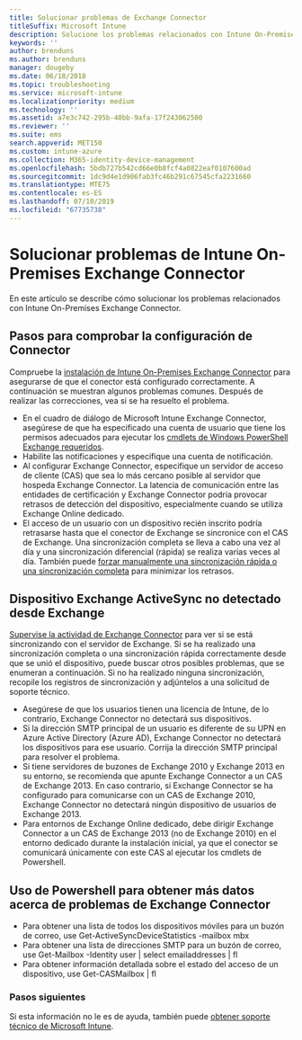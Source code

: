 ```yaml
---
title: Solucionar problemas de Exchange Connector
titleSuffix: Microsoft Intune
description: Solucione los problemas relacionados con Intune On-Premises Exchange Connector.
keywords: ''
author: brenduns
ms.author: brenduns
manager: dougeby
ms.date: 06/18/2018
ms.topic: troubleshooting
ms.service: microsoft-intune
ms.localizationpriority: medium
ms.technology: ''
ms.assetid: a7e3c742-295b-40bb-9afa-17f243062500
ms.reviewer: ''
ms.suite: ems
search.appverid: MET150
ms.custom: intune-azure
ms.collection: M365-identity-device-management
ms.openlocfilehash: 5bdb727b542cd66e0b8fcf4a0822eaf0107600ad
ms.sourcegitcommit: 1dc9d4e1d906fab3fc46b291c67545cfa2231660
ms.translationtype: MTE75
ms.contentlocale: es-ES
ms.lasthandoff: 07/10/2019
ms.locfileid: "67735738"
---
```

# <a name="troubleshoot-the-intune-on-premises-exchange-connector"></a>Solucionar problemas de Intune On-Premises Exchange Connector

En este artículo se describe cómo solucionar los problemas relacionados con Intune On-Premises Exchange Connector.

## <a name="steps-for-checking-the-connector-configuration"></a>Pasos para comprobar la configuración de Connector 

Compruebe la [instalación de Intune On-Premises Exchange Connector](exchange-connector-install.md) para asegurarse de que el conector está configurado correctamente. A continuación se muestran algunos problemas comunes. Después de realizar las correcciones, vea si se ha resuelto el problema.

- En el cuadro de diálogo de Microsoft Intune Exchange Connector, asegúrese de que ha especificado una cuenta de usuario que tiene los permisos adecuados para ejecutar los [cmdlets de Windows PowerShell Exchange requeridos](exchange-connector-install.md#exchange-cmdlet-requirements).
- Habilite las notificaciones y especifique una cuenta de notificación.
- Al configurar Exchange Connector, especifique un servidor de acceso de cliente (CAS) que sea lo más cercano posible al servidor que hospeda Exchange Connector. La latencia de comunicación entre las entidades de certificación y Exchange Connector podría provocar retrasos de detección del dispositivo, especialmente cuando se utiliza Exchange Online dedicado.
- El acceso de un usuario con un dispositivo recién inscrito podría retrasarse hasta que el conector de Exchange se sincronice con el CAS de Exchange. Una sincronización completa se lleva a cabo una vez al día y una sincronización diferencial (rápida) se realiza varias veces al día.  También puede [forzar manualmente una sincronización rápida o una sincronización completa](exchange-connector-install.md#manually-force-a-quick-sync-or-full-sync) para minimizar los retrasos.
 
## <a name="exchange-activesync-device-not-discovered-from-exchange"></a>Dispositivo Exchange ActiveSync no detectado desde Exchange
[Supervise la actividad de Exchange Connector](exchange-connector-install.md#on-premises-exchange-connector-high-availability-support) para ver si se está sincronizando con el servidor de Exchange. Si se ha realizado una sincronización completa o una sincronización rápida correctamente desde que se unió el dispositivo, puede buscar otros posibles problemas, que se enumeran a continuación. Si no ha realizado ninguna sincronización, recopile los registros de sincronización y adjúntelos a una solicitud de soporte técnico.

- Asegúrese de que los usuarios tienen una licencia de Intune, de lo contrario, Exchange Connector no detectará sus dispositivos.
- Si la dirección SMTP principal de un usuario es diferente de su UPN en Azure Active Directory (Azure AD), Exchange Connector no detectará los dispositivos para ese usuario. Corrija la dirección SMTP principal para resolver el problema.
- Si tiene servidores de buzones de Exchange 2010 y Exchange 2013 en su entorno, se recomienda que apunte Exchange Connector a un CAS de Exchange 2013. En caso contrario, si Exchange Connector se ha configurado para comunicarse con un CAS de Exchange 2010, Exchange Connector no detectará ningún dispositivo de usuarios de Exchange 2013. 
- Para entornos de Exchange Online dedicado, debe dirigir Exchange Connector a un CAS de Exchange 2013 (no de Exchange 2010) en el entorno dedicado durante la instalación inicial, ya que el conector se comunicará únicamente con este CAS al ejecutar los cmdlets de Powershell.


## <a name="using-powershell-to-get-more-data-on-exchange-connector-issues"></a>Uso de Powershell para obtener más datos acerca de problemas de Exchange Connector
- Para obtener una lista de todos los dispositivos móviles para un buzón de correo, use Get-ActiveSyncDeviceStatistics -mailbox mbx
- Para obtener una lista de direcciones SMTP para un buzón de correo, use Get-Mailbox -Identity user | select emailaddresses | fl
- Para obtener información detallada sobre el estado del acceso de un dispositivo, use Get-CASMailbox <upn> | fl

### <a name="next-steps"></a>Pasos siguientes
Si esta información no le es de ayuda, también puede [obtener soporte técnico de Microsoft Intune](get-support.md).
